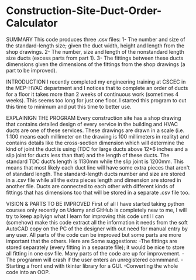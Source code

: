 # Construction-Site-Duct-Order-Calculator
SUMMARY
This code produces three .csv files: 
1- The number and size of the standard-length size; given the duct width, height and length from the shop drawings.
2- The number, size and length of the nonstandard length size ducts (excess parts from part 1).
3- The fittings between these ducts dimensions given the dimensions of the fittings from the shop drawings (a part to be improved).

INTRODUCTION 
I recently completed my engineering training at CSCEC in the MEP-HVAC department and I notices that to complete an order of ducts
for a floor it takes more than 2 weeks of continuous work (sometimes 4 weeks). This seems too long for just one floor. I started this program to cut this time to minimum and put this time to better use.

EXPLAINIGN THE PROGRAM
Every construction site has a shop drawing that contains detailed design of every service in the building and HVAC ducts are one of these services. These drawings are drawn in a scale (i.e. 1:100 means each millimeter on the drawing is 100 millimeters in reality) and contains details like the cross-section dimension which will determine the kind of joint the duct is using (TDC for large ducts above 12*6 inches and a slip joint for ducts less than that) and the length of these ducts.
The standard TDC duct’s length is 1130mm while the slip joint is 1200mm. This means that most likely each duct line will have some extra pieces that aren't of standard length. The standard-length ducts number and size are stored in a .csv file while all the 
extra pieces length and dimension are stored in another file. Ducts are connected to each other with different kinds of fittings that has dimensions too that will be stored in a separate .csv file too. 

VISION & PARTS TO BE IMPROVED
First of all I have started taking python courses only recently on Udemy and GitHub is completely new to me, I will try to keep apllyign what I learn for improving this code until I can (somehow) make this code extract all the information it needs from the soft AutoCAD copy on the PC of the designer with out need for manual entry by any user. All parts of the code can be improved but some parts are more important that the others.
Here are Some suggestions:
-The fittings are stored separately (every fitting in a separate file); it would be nice to store all fitting in 
one csv file. Many parts of the code are up for improvement.
-The programm will crash if the user enters an unregistered commmand.
-Starting a front end with tkinter library for a GUI.
-Converting the whole code into an OOP.


